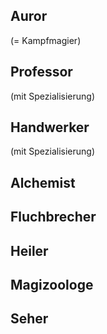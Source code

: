 ## Auror
(= Kampfmagier)


## Professor
(mit Spezialisierung)

## Handwerker
(mit Spezialisierung)

## Alchemist

## Fluchbrecher

## Heiler

## Magizoologe

## Seher
